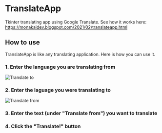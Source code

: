 # TranslateApp
Tkinter translating app using Google Translate. See how it works here: https://monakaidev.blogspot.com/2021/02/translateapp.html
## How to use
TranslateApp is like any translating application. Here is how you can use it.

### 1. Enter the language you are translating from
![Translate to](https://i.imgur.com/VjIsbgW.png)

### 2. Enter the laguage you were translating to
![Translate from](https://i.imgur.com/Bm9fsFi.png)

### 3. Enter the text (under "Translate from") you want to translate

### 4. Click the "Translate!" button

